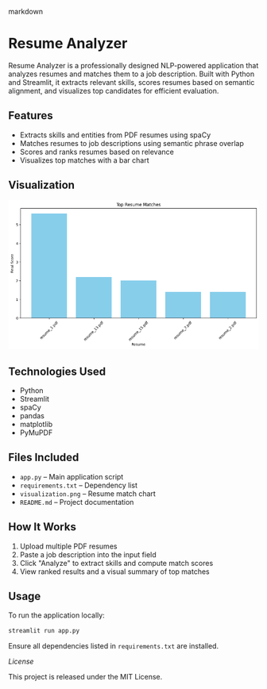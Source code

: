 markdown
# Resume Analyzer

Resume Analyzer is a professionally designed NLP-powered application that analyzes resumes and matches them to a job description. Built with Python and Streamlit, it extracts relevant skills, scores resumes based on semantic alignment, and visualizes top candidates for efficient evaluation.

## Features

- Extracts skills and entities from PDF resumes using spaCy
- Matches resumes to job descriptions using semantic phrase overlap
- Scores and ranks resumes based on relevance
- Visualizes top matches with a bar chart

## Visualization

![Top Resume Matches](visualization.png)

## Technologies Used

- Python
- Streamlit
- spaCy
- pandas
- matplotlib
- PyMuPDF

## Files Included

- `app.py` – Main application script
- `requirements.txt` – Dependency list
- `visualization.png` – Resume match chart
- `README.md` – Project documentation

## How It Works

1. Upload multiple PDF resumes
2. Paste a job description into the input field
3. Click "Analyze" to extract skills and compute match scores
4. View ranked results and a visual summary of top matches

## Usage

To run the application locally:

```bash
streamlit run app.py
```

Ensure all dependencies listed in `requirements.txt` are installed.

*License*

This project is released under the MIT License.

